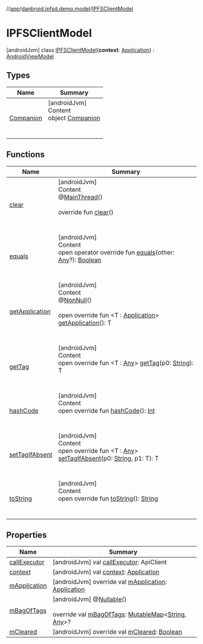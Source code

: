 //[app](../../index.md)/[danbroid.ipfsd.demo.model](../index.md)/[IPFSClientModel](index.md)



# IPFSClientModel  
 [androidJvm] class [IPFSClientModel](index.md)(**context**: [Application](https://developer.android.com/reference/kotlin/android/app/Application.html)) : [AndroidViewModel](https://developer.android.com/reference/kotlin/androidx/lifecycle/AndroidViewModel.html)   


## Types  
  
|  Name|  Summary| 
|---|---|
| [Companion](-companion/index.md)| [androidJvm]  <br>Content  <br>object [Companion](-companion/index.md)  <br><br><br>


## Functions  
  
|  Name|  Summary| 
|---|---|
| [clear](index.md#androidx.lifecycle/ViewModel/clear/#/PointingToDeclaration/)| [androidJvm]  <br>Content  <br>@[MainThread](https://developer.android.com/reference/kotlin/androidx/annotation/MainThread.html)()  <br>  <br>override fun [clear](index.md#androidx.lifecycle/ViewModel/clear/#/PointingToDeclaration/)()  <br><br><br>
| [equals](../../danbroid.ipfsd.demo.ui.www/-nested-scroll-web-view/index.md#kotlin/Any/equals/#kotlin.Any?/PointingToDeclaration/)| [androidJvm]  <br>Content  <br>open operator override fun [equals](../../danbroid.ipfsd.demo.ui.www/-nested-scroll-web-view/index.md#kotlin/Any/equals/#kotlin.Any?/PointingToDeclaration/)(other: [Any](https://kotlinlang.org/api/latest/jvm/stdlib/kotlin/-any/index.html)?): [Boolean](https://kotlinlang.org/api/latest/jvm/stdlib/kotlin/-boolean/index.html)  <br><br><br>
| [getApplication](index.md#androidx.lifecycle/AndroidViewModel/getApplication/#/PointingToDeclaration/)| [androidJvm]  <br>Content  <br>@[NonNull](https://developer.android.com/reference/kotlin/androidx/annotation/NonNull.html)()  <br>  <br>open override fun <T : [Application](https://developer.android.com/reference/kotlin/android/app/Application.html)> [getApplication](index.md#androidx.lifecycle/AndroidViewModel/getApplication/#/PointingToDeclaration/)(): T  <br><br><br>
| [getTag](index.md#androidx.lifecycle/ViewModel/getTag/#kotlin.String/PointingToDeclaration/)| [androidJvm]  <br>Content  <br>open override fun <T : [Any](https://kotlinlang.org/api/latest/jvm/stdlib/kotlin/-any/index.html)> [getTag](index.md#androidx.lifecycle/ViewModel/getTag/#kotlin.String/PointingToDeclaration/)(p0: [String](https://kotlinlang.org/api/latest/jvm/stdlib/kotlin/-string/index.html)): T  <br><br><br>
| [hashCode](../../danbroid.ipfsd.demo.ui.www/-nested-scroll-web-view/index.md#kotlin/Any/hashCode/#/PointingToDeclaration/)| [androidJvm]  <br>Content  <br>open override fun [hashCode](../../danbroid.ipfsd.demo.ui.www/-nested-scroll-web-view/index.md#kotlin/Any/hashCode/#/PointingToDeclaration/)(): [Int](https://kotlinlang.org/api/latest/jvm/stdlib/kotlin/-int/index.html)  <br><br><br>
| [setTagIfAbsent](index.md#androidx.lifecycle/ViewModel/setTagIfAbsent/#kotlin.String#TypeParam(bounds=[kotlin.Any])/PointingToDeclaration/)| [androidJvm]  <br>Content  <br>open override fun <T : [Any](https://kotlinlang.org/api/latest/jvm/stdlib/kotlin/-any/index.html)> [setTagIfAbsent](index.md#androidx.lifecycle/ViewModel/setTagIfAbsent/#kotlin.String#TypeParam(bounds=[kotlin.Any])/PointingToDeclaration/)(p0: [String](https://kotlinlang.org/api/latest/jvm/stdlib/kotlin/-string/index.html), p1: T): T  <br><br><br>
| [toString](../../danbroid.ipfsd.demo.ui.www/-browser-fragment/-web-client/index.md#kotlin/Any/toString/#/PointingToDeclaration/)| [androidJvm]  <br>Content  <br>open override fun [toString](../../danbroid.ipfsd.demo.ui.www/-browser-fragment/-web-client/index.md#kotlin/Any/toString/#/PointingToDeclaration/)(): [String](https://kotlinlang.org/api/latest/jvm/stdlib/kotlin/-string/index.html)  <br><br><br>


## Properties  
  
|  Name|  Summary| 
|---|---|
| [callExecutor](index.md#danbroid.ipfsd.demo.model/IPFSClientModel/callExecutor/#/PointingToDeclaration/)|  [androidJvm] val [callExecutor](index.md#danbroid.ipfsd.demo.model/IPFSClientModel/callExecutor/#/PointingToDeclaration/): ApiClient   <br>
| [context](index.md#danbroid.ipfsd.demo.model/IPFSClientModel/context/#/PointingToDeclaration/)|  [androidJvm] val [context](index.md#danbroid.ipfsd.demo.model/IPFSClientModel/context/#/PointingToDeclaration/): [Application](https://developer.android.com/reference/kotlin/android/app/Application.html)   <br>
| [mApplication](index.md#danbroid.ipfsd.demo.model/IPFSClientModel/mApplication/#/PointingToDeclaration/)|  [androidJvm] override val [mApplication](index.md#danbroid.ipfsd.demo.model/IPFSClientModel/mApplication/#/PointingToDeclaration/): [Application](https://developer.android.com/reference/kotlin/android/app/Application.html)   <br>
| [mBagOfTags](index.md#danbroid.ipfsd.demo.model/IPFSClientModel/mBagOfTags/#/PointingToDeclaration/)|  [androidJvm] @[Nullable](https://developer.android.com/reference/kotlin/androidx/annotation/Nullable.html)()  <br>  <br>override val [mBagOfTags](index.md#danbroid.ipfsd.demo.model/IPFSClientModel/mBagOfTags/#/PointingToDeclaration/): [MutableMap](https://kotlinlang.org/api/latest/jvm/stdlib/kotlin.collections/-mutable-map/index.html)<[String](https://kotlinlang.org/api/latest/jvm/stdlib/kotlin/-string/index.html), [Any](https://kotlinlang.org/api/latest/jvm/stdlib/kotlin/-any/index.html)>?   <br>
| [mCleared](index.md#danbroid.ipfsd.demo.model/IPFSClientModel/mCleared/#/PointingToDeclaration/)|  [androidJvm] override val [mCleared](index.md#danbroid.ipfsd.demo.model/IPFSClientModel/mCleared/#/PointingToDeclaration/): [Boolean](https://kotlinlang.org/api/latest/jvm/stdlib/kotlin/-boolean/index.html)   <br>

